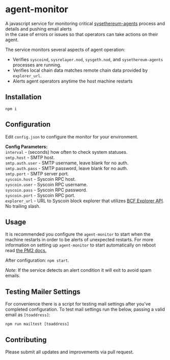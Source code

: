 
# agent-monitor  
  
A javascript service for monitoring critical [sysethereum-agents](https://github.com/syscoin/sysethereum-agents) process and details and pushing email alerts  
in the case of errors or issues so that operators can take actions on their agent.  

The service monitors several aspects of agent operation:
 - Verifies `syscoind`, `sysrelayer.nod`, `sysgeth.nod`, and `sysethereum-agents` processes are running.
 - Verifies local chain data matches remote chain data provided by `explorer_url`.
 - Alerts agent operators anytime the host machine restarts
  
## Installation  
  
`npm i`  
  
## Configuration   
Edit `config.json` to configure the monitor for your environment.   
  
**Config Parameters:**  
`interval` - (seconds) how often to check system statuses.  
`smtp.host` - SMTP host.  
`smtp.auth.user` - SMTP username, leave blank for no auth.  
`smtp.auth.pass` - SMTP password, leave blank for no auth.  
`smtp.port` - SMTP server port.  
`syscoin.host` - Syscoin RPC host.  
`syscoin.user` - Syscoin RPC username.  
`syscoin.pass` - Syscoin RPC password.  
`syscoin.port` - Syscoin RPC port.  
`explorer_url` - URL to Syscoin block explorer that utilizes [BCF Explorer API](https://github.com/blockchainfoundryinc/explorer). No trailing slash.  
  
## Usage 
It is recommended you configure the `agent-monitor` to start when the machine restarts in order to be alerts of unexpected restarts. For more information on setting up `agent-monitor` to start automatically on reboot read [the PM2 docs.](https://pm2.keymetrics.io/docs/usage/startup/)

After configuration: `npm start`.  
  
*Note*:  If the service detects an alert condition it will exit to avoid spam emails.

## Testing Mailer Settings
For convenience there is a script for testing mail settings after you've completed configuration. To test mail settings run the below, passing a valid email as `[toaddress]`:

`npm run mailtest [toaddress]` 

## Contributing  
  
Please submit all updates and improvements via pull request.
